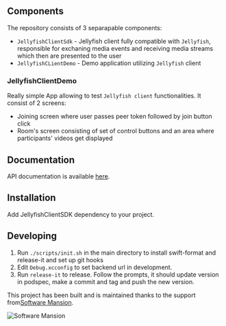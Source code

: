 ## Components

The repository consists of 3 separapable components:

- `JellyfishClientSdk` - Jellyfish client fully compatible with `Jellyfish`, responsible for exchaning media events and receiving media streams which then are presented to the user
- `JellyfishCLientDemo` - Demo application utilizing `Jellyfish` client

### JellyfishClientDemo

Really simple App allowing to test `Jellyfish client` functionalities. It consist of 2 screens:

- Joining screen where user passes peer token followed by join button click
- Room's screen consisting of set of control buttons and an area where participants' videos get displayed

## Documentation

API documentation is available [here](https://jellyfish-dev.github.io/ios-client-sdk/documentation/jellyfishclientsdk/).

## Installation

Add JellyfishClientSDK dependency to your project.

## Developing

1. Run `./scripts/init.sh` in the main directory to install swift-format and release-it and set up git hooks
2. Edit `Debug.xcconfig` to set backend url in development.
3. Run `release-it` to release. Follow the prompts, it should update version in podspec, make a commit and tag and push the new version.

This project has been built and is maintained thanks to the support from[Software Mansion](https://swmansion.com).

<img alt="Software Mansion" src="https://logo.swmansion.com/logo?color=white&variant=desktop&width=150&tag=react-native-reanimated-github"/>
